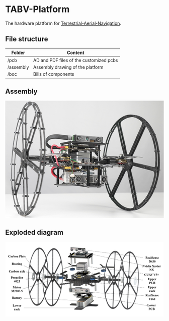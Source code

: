 # TABV-Platform
The hardware platform for [Terrestrial-Aerial-Navigation](https://github.com/ZJU-FAST-Lab/Terrestrial-Aerial-Navigation).

## File structure 

| Folder    | Content                                 |
| --------- | --------------------------------------- |
| /pcb      | AD and PDF files of the customized pcbs |
| /assembly | Assembly drawing of the platform        |
| /boc      | Bills of components                     |

## Assembly 

<p align = "center">
<img src="figs/tie_assembly.png" width = "600"/>
</p>

## Exploded diagram

<p align = "center">
<img src="figs/tie_exploded.png" width = "1000"/>
</p>

